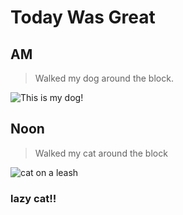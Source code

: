 # Today Was Great

## **AM**

> Walked my dog around the block.

![This is my dog!](https://cdn1-www.dogtime.com/assets/uploads/gallery/australian-cattle-dog-dog-breed-pictures/7-sidestanding.jpg)

## **Noon**

>Walked my cat around the block

![cat on a leash](https://bloximages.newyork1.vip.townnews.com/gazette.com/content/tncms/assets/v3/editorial/1/9e/19e35f7c-7acb-54b4-b1cd-c8a4dc520e63/5b39b1e4d41cf.image.jpg?resize=438%2C327)
### lazy cat!!
